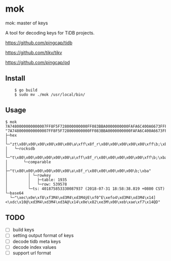 # mok
mok: master of keys

A tool for decoding keys for TiDB projects.

https://github.com/pingcap/tidb

https://github.com/tikv/tikv

https://github.com/pingcap/pd

## Install
```
    $ go build
    $ sudo mv ./mok /usr/local/bin/
```

## Usage
```
$ mok 7A7480000000000007FF8F5F728000000000FF083BBA0000000000FAFA6C400A6673FFFE
"7A7480000000000007FF8F5F728000000000FF083BBA0000000000FAFA6C400A6673FFFE"
├─hex
│ └─"zt\x80\x00\x00\x00\x00\x00\a\xff\x8f_r\x80\x00\x00\x00\x00\xff\b;\xba\x00\x00\x00\x00\x00\xfa\xfal@\nfs\xff\xfe"
│   └─rocksdb
│     └─"t\x80\x00\x00\x00\x00\x00\a\xff\x8f_r\x80\x00\x00\x00\x00\xff\b;\xba\x00\x00\x00\x00\x00\xfa\xfal@\nfs\xff\xfe"
│       └─comparable
│         ├─"t\x80\x00\x00\x00\x00\x00\a\x8f_r\x80\x00\x00\x00\x00\b;\xba"
│         │ └─rowkey
│         │   ├─table: 1935
│         │   └─row: 539578
│         └─ts: 401875853330087937 (2018-07-31 18:58:38.819 +0800 CST)
└─base64
  └─"\xec\x0e\xf8\xf3M4\xd3M4\xd3M4ӱE\xf0^E\xefo4\xd3M4\xd3M4\x14]<\xdc\x10@\xd3M4\xd3M4\xd3A@\x14\x0e\x82\xe3M\x00\xeb\xae\xf7\x14QD"
```

## TODO

- [ ] build keys
- [ ] setting output format of keys
- [ ] decode tidb meta keys
- [ ] decode index values
- [ ] support url format
